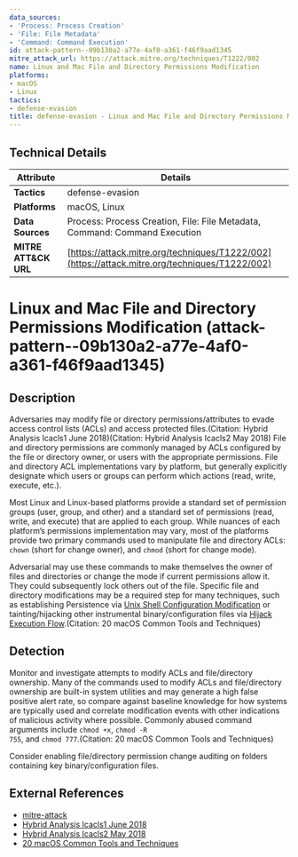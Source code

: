 ```yaml
---
data_sources:
- 'Process: Process Creation'
- 'File: File Metadata'
- 'Command: Command Execution'
id: attack-pattern--09b130a2-a77e-4af0-a361-f46f9aad1345
mitre_attack_url: https://attack.mitre.org/techniques/T1222/002
name: Linux and Mac File and Directory Permissions Modification
platforms:
- macOS
- Linux
tactics:
- defense-evasion
title: defense-evasion - Linux and Mac File and Directory Permissions Modification
---
```


## Technical Details

| Attribute | Details |
|-----------|----------|
| **Tactics** | defense-evasion |
| **Platforms** | macOS, Linux |
| **Data Sources** | Process: Process Creation, File: File Metadata, Command: Command Execution |
| **MITRE ATT&CK URL** | [https://attack.mitre.org/techniques/T1222/002](https://attack.mitre.org/techniques/T1222/002) |

# Linux and Mac File and Directory Permissions Modification (attack-pattern--09b130a2-a77e-4af0-a361-f46f9aad1345)

## Description
Adversaries may modify file or directory permissions/attributes to evade access control lists (ACLs) and access protected files.(Citation: Hybrid Analysis Icacls1 June 2018)(Citation: Hybrid Analysis Icacls2 May 2018) File and directory permissions are commonly managed by ACLs configured by the file or directory owner, or users with the appropriate permissions. File and directory ACL implementations vary by platform, but generally explicitly designate which users or groups can perform which actions (read, write, execute, etc.).

Most Linux and Linux-based platforms provide a standard set of permission groups (user, group, and other) and a standard set of permissions (read, write, and execute) that are applied to each group. While nuances of each platform’s permissions implementation may vary, most of the platforms provide two primary commands used to manipulate file and directory ACLs: <code>chown</code> (short for change owner), and <code>chmod</code> (short for change mode).

Adversarial may use these commands to make themselves the owner of files and directories or change the mode if current permissions allow it. They could subsequently lock others out of the file. Specific file and directory modifications may be a required step for many techniques, such as establishing Persistence via [Unix Shell Configuration Modification](https://attack.mitre.org/techniques/T1546/004) or tainting/hijacking other instrumental binary/configuration files via [Hijack Execution Flow](https://attack.mitre.org/techniques/T1574).(Citation: 20 macOS Common Tools and Techniques) 

## Detection
Monitor and investigate attempts to modify ACLs and file/directory ownership. Many of the commands used to modify ACLs and file/directory ownership are built-in system utilities and may generate a high false positive alert rate, so compare against baseline knowledge for how systems are typically used and correlate modification events with other indications of malicious activity where possible. Commonly abused command arguments include <code>chmod +x</code>, <code>chmod -R 755</code>, and <code>chmod 777</code>.(Citation: 20 macOS Common Tools and Techniques) 

Consider enabling file/directory permission change auditing on folders containing key binary/configuration files.

## External References
- [mitre-attack](https://attack.mitre.org/techniques/T1222/002)
- [Hybrid Analysis Icacls1 June 2018](https://www.hybrid-analysis.com/sample/ef0d2628823e8e0a0de3b08b8eacaf41cf284c086a948bdfd67f4e4373c14e4d?environmentId=100)
- [Hybrid Analysis Icacls2 May 2018](https://www.hybrid-analysis.com/sample/22dab012c3e20e3d9291bce14a2bfc448036d3b966c6e78167f4626f5f9e38d6?environmentId=110)
- [20 macOS Common Tools and Techniques](https://labs.sentinelone.com/20-common-tools-techniques-used-by-macos-threat-actors-malware/)
